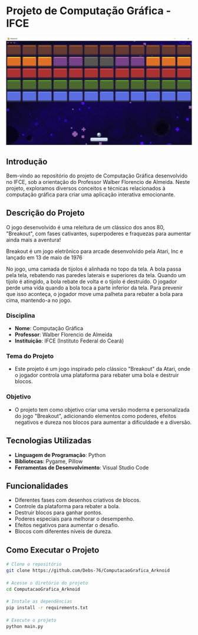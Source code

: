 # Projeto de Computação Gráfica - IFCE

![Arknoid](<img/inGame.png>)

## Introdução

Bem-vindo ao repositório do projeto de Computação Gráfica desenvolvido no IFCE, sob a orientação do Professor Walber Florencio de Almeida. Neste projeto, exploramos diversos conceitos e técnicas relacionados à computação gráfica para criar uma aplicação interativa emocionante.

## Descrição do Projeto

O jogo desenvolvido é uma releitura de um clássico dos anos 80, "Breakout", com fases cativantes, superpoderes e fraquezas para aumentar ainda mais a aventura!

Breakout é um jogo eletrônico para arcade desenvolvido pela Atari, Inc e lançado em 13 de maio de 1976

No jogo, uma camada de tijolos é alinhada no topo da tela. A bola passa pela tela, rebatendo nas paredes laterais e superiores da tela. Quando um tijolo é atingido, a bola rebate de volta e o tijolo é destruído. O jogador perde uma vida quando a bola toca a parte inferior da tela. Para prevenir que isso aconteça, o jogador move uma palheta para rebater a bola para cima, mantendo-a no jogo.

### Disciplina
- **Nome**: Computação Gráfica
- **Professor**: Walber Florencio de Almeida
- **Instituição**: IFCE (Instituto Federal do Ceará)

### Tema do Projeto
- Este projeto é um jogo inspirado pelo clássico "Breakout" da Atari, onde o jogador controla uma plataforma para rebater uma bola e destruir blocos.

### Objetivo
- O projeto tem como objetivo criar uma versão moderna e personalizada do jogo "Breakout", adicionando elementos como poderes, efeitos negativos e dureza nos blocos para aumentar a dificuldade e a diversão.

## Tecnologias Utilizadas

- **Linguagem de Programação**: Python
- **Bibliotecas**: Pygame, Pillow
- **Ferramentas de Desenvolvimento**: Visual Studio Code

## Funcionalidades

- Diferentes fases com desenhos criativos de blocos.
- Controle da plataforma para rebater a bola.
- Destruir blocos para ganhar pontos.
- Poderes especiais para melhorar o desempenho.
- Efeitos negativos para aumentar o desafio.
- Blocos com diferentes níveis de dureza.

## Como Executar o Projeto

```bash
# Clone o repositório
git clone https://github.com/Debs-76/ComputacaoGrafica_Arknoid

# Acesse o diretório do projeto
cd ComputacaoGrafica_Arknoid

# Instale as dependências
pip install -r requirements.txt

# Execute o projeto
python main.py
